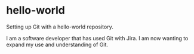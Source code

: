 # hello-world
Setting up Git with a hello-world repository.

I am a software developer that has used Git with Jira. I am now wanting to expand my use 
and understanding of Git. 
